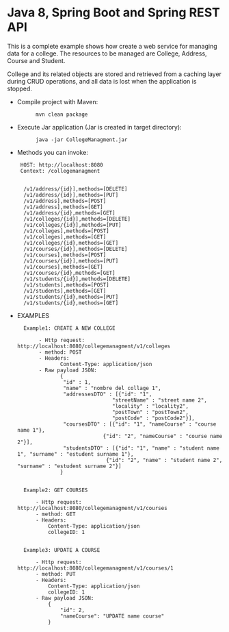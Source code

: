 # Java 8, Spring Boot and Spring REST API

This is a complete example shows how create a web service for managing data for a college. The resources to be managed are College, Address, Course and Student.

College and its related objects are stored and retrieved from a caching layer during CRUD operations, and all data is lost when the application is stopped.

- Compile project with Maven: 
	
			mvn clean package
	
- Execute Jar application (Jar is created in target directory): 
	
			java -jar CollegeManagment.jar
			
			
- Methods you can invoke:
	
	   HOST: http://localhost:8080
	   Context: /collegemanagment
   	    

		/v1/address/{id}],methods=[DELETE]
		/v1/address/{id}],methods=[PUT]
		/v1/address],methods=[POST]
		/v1/address],methods=[GET]
		/v1/address/{id},methods=[GET]
		/v1/colleges/{id}],methods=[DELETE]
		/v1/colleges/{id}],methods=[PUT]
		/v1/colleges],methods=[POST]
		/v1/colleges],methods=[GET]
		/v1/colleges/{id},methods=[GET]
		/v1/courses/{id}],methods=[DELETE]
		/v1/courses],methods=[POST]
		/v1/courses/{id}],methods=[PUT]
		/v1/courses],methods=[GET]
		/v1/courses/{id},methods=[GET]
		/v1/students/{id}],methods=[DELETE]
		/v1/students],methods=[POST]
		/v1/students],methods=[GET]
		/v1/students/{id},methods=[PUT]
		/v1/students/{id},methods=[GET]
		
		
- EXAMPLES

		Example1: CREATE A NEW COLLEGE
	
			 - Http request: http://localhost:8080/collegemanagment/v1/colleges
			 - method: POST
			 - Headers:
					Content-Type: application/json
			 - Raw payload JSON:
					{
					 "id" : 1,
					 "name" : "nombre del collage 1",
					 "addressesDTO" : [{"id": "1", 
									 "streetName" : "street name 2",
									 "locality" : "locality2",
									 "postTown" : "postTown2",
									 "postCode" : "postCode2"}],
					 "coursesDTO" : [{"id": "1", "nameCourse" : "course name 1"},
								  {"id": "2", "nameCourse" : "course name 2"}],
					 "studentsDTO" : [{"id": "1", "name" : "student name 1", "surname" : "estudent surname 1"},
								   {"id": "2", "name" : "student name 2", "surname" : "estudent surname 2"}]   
					}
					
				
		Example2: GET COURSES
		
			- Http request: http://localhost:8080/collegemanagment/v1/courses
			- method: GET
			- Headers:
				Content-Type: application/json
				collegeID: 1
				
				
		Example3: UPDATE A COURSE
		
			- Http request: http://localhost:8080/collegemanagment/v1/courses/1
			- method: PUT
			- Headers:
				Content-Type: application/json
				collegeID: 1
			- Raw payload JSON:
				{
					"id": 2,
					"nameCourse": "UPDATE name course"
				}
		
		
	
 